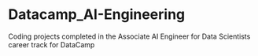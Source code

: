 # Datacamp_AI-Engineering
Coding projects completed in the Associate AI Engineer for Data Scientists career track for DataCamp
